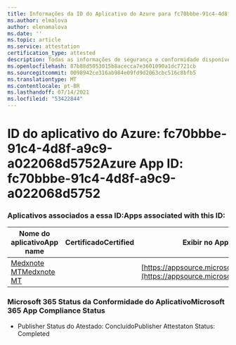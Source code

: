 ```yaml
---
title: Informações da ID do Aplicativo do Azure para fc70bbbe-91c4-4d8f-a9c9-a022068d5752
ms.author: elmalova
author: elenamalova
ms.date: ''
ms.topic: article
ms.service: attestation
certification_type: attested
description: Todas as informações de segurança e conformidade disponíveis para fc70bbbe-91c4-4d8f-a9c9-a022068d5752.
ms.openlocfilehash: 87b88d5053015b8acecca7e3601090a1dc7721cb
ms.sourcegitcommit: 0098942ce316ab984e09fd9d2063cbc516c8bfb5
ms.translationtype: MT
ms.contentlocale: pt-BR
ms.lasthandoff: 07/14/2021
ms.locfileid: "53422844"
---
```

# <a name="azure-app-id-fc70bbbe-91c4-4d8f-a9c9-a022068d5752"></a><span data-ttu-id="2993b-103">ID do aplicativo do Azure: fc70bbbe-91c4-4d8f-a9c9-a022068d5752</span><span class="sxs-lookup"><span data-stu-id="2993b-103">Azure App ID: fc70bbbe-91c4-4d8f-a9c9-a022068d5752</span></span>


### <a name="apps-associated-with-this-id"></a><span data-ttu-id="2993b-104">Aplicativos associados a essa ID:</span><span class="sxs-lookup"><span data-stu-id="2993b-104">Apps associated with this ID:</span></span>
| <span data-ttu-id="2993b-105">**Nome do aplicativo**</span><span class="sxs-lookup"><span data-stu-id="2993b-105">**App name**</span></span> | <span data-ttu-id="2993b-106">**Certificado**</span><span class="sxs-lookup"><span data-stu-id="2993b-106">**Certified**</span></span> | <span data-ttu-id="2993b-107">**Exibir no AppSource**</span><span class="sxs-lookup"><span data-stu-id="2993b-107">**View in AppSource**</span></span> |
|-|-|-|
| [<span data-ttu-id="2993b-108">Medxnote MT</span><span class="sxs-lookup"><span data-stu-id="2993b-108">Medxnote MT</span></span>](https://docs.microsoft.com/en-us/microsoft-365-app-certification/forward/WA200001823) |  | [https://appsource.microsoft.com/product/office/WA200001823](https://appsource.microsoft.com/product/office/WA200001823) |

### <a name="microsoft-365-app-compliance-status"></a><span data-ttu-id="2993b-109">Microsoft 365 Status da Conformidade do Aplicativo</span><span class="sxs-lookup"><span data-stu-id="2993b-109">Microsoft 365 App Compliance Status</span></span>
- <span data-ttu-id="2993b-110">Publisher Status do Atestado: Concluído</span><span class="sxs-lookup"><span data-stu-id="2993b-110">Publisher Attestaton Status: Completed</span></span>
